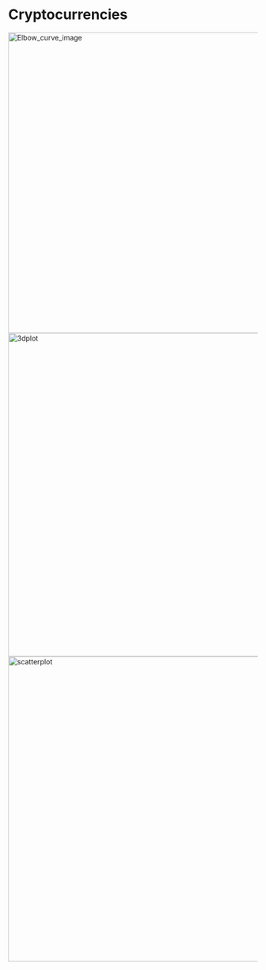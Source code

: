# Cryptocurrencies


<img width="606" alt="Elbow_curve_image" src="https://user-images.githubusercontent.com/31755703/171970241-3b553b53-5a4b-46af-9db4-0cad7b25ed4e.PNG">



<img width="652" alt="3dplot" src="https://user-images.githubusercontent.com/31755703/171970243-855a040e-0623-44d8-8b21-cd0fdca76e2d.PNG">


<img width="615" alt="scatterplot" src="https://user-images.githubusercontent.com/31755703/171970250-5c691bca-e1a9-4763-b7c3-f767ea3161c0.PNG">
